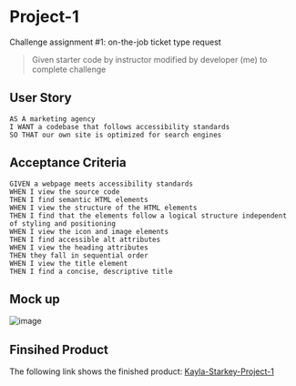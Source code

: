 # Project-1

Challenge assignment #1: on-the-job ticket type request
> Given starter code by instructor modified by developer (me) to complete challenge

## User Story

```
AS A marketing agency
I WANT a codebase that follows accessibility standards
SO THAT our own site is optimized for search engines
```

## Acceptance Criteria

```
GIVEN a webpage meets accessibility standards
WHEN I view the source code
THEN I find semantic HTML elements
WHEN I view the structure of the HTML elements
THEN I find that the elements follow a logical structure independent of styling and positioning
WHEN I view the icon and image elements
THEN I find accessible alt attributes
WHEN I view the heading attributes
THEN they fall in sequential order
WHEN I view the title element
THEN I find a concise, descriptive title
```

## Mock up 

![image](https://user-images.githubusercontent.com/105318871/169665381-5a458a45-5000-4729-a065-e39afb11e82e.png)


## Finsihed Product

The following link shows the finished product: [Kayla-Starkey-Project-1](https://alyak66.github.io/Kayla-Starkey-Project-1/)
